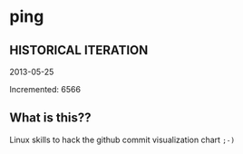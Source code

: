 # ping

## HISTORICAL ITERATION
2013-05-25

Incremented: 6566

## What is this?? 
Linux skills to hack the github commit visualization chart `;-)`
